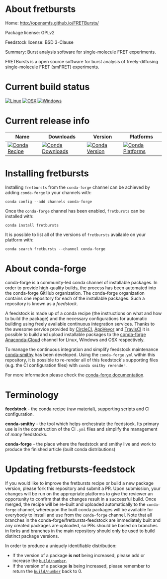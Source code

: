 About fretbursts
================

Home: http://opensmfs.github.io/FRETBursts/

Package license: GPLv2

Feedstock license: BSD 3-Clause

Summary: Burst analysis software for single-molecule FRET experiments.

FRETBursts is a open source software for burst analysis of freely-diffusing
single-molecule FRET (smFRET) experiments.


Current build status
====================

[![Linux](https://img.shields.io/circleci/project/github/conda-forge/fretbursts-feedstock/master.svg?label=Linux)](https://circleci.com/gh/conda-forge/fretbursts-feedstock)
[![OSX](https://img.shields.io/travis/conda-forge/fretbursts-feedstock/master.svg?label=macOS)](https://travis-ci.org/conda-forge/fretbursts-feedstock)
[![Windows](https://img.shields.io/appveyor/ci/conda-forge/fretbursts-feedstock/master.svg?label=Windows)](https://ci.appveyor.com/project/conda-forge/fretbursts-feedstock/branch/master)

Current release info
====================

| Name | Downloads | Version | Platforms |
| --- | --- | --- | --- |
| [![Conda Recipe](https://img.shields.io/badge/recipe-fretbursts-green.svg)](https://anaconda.org/conda-forge/fretbursts) | [![Conda Downloads](https://img.shields.io/conda/dn/conda-forge/fretbursts.svg)](https://anaconda.org/conda-forge/fretbursts) | [![Conda Version](https://img.shields.io/conda/vn/conda-forge/fretbursts.svg)](https://anaconda.org/conda-forge/fretbursts) | [![Conda Platforms](https://img.shields.io/conda/pn/conda-forge/fretbursts.svg)](https://anaconda.org/conda-forge/fretbursts) |

Installing fretbursts
=====================

Installing `fretbursts` from the `conda-forge` channel can be achieved by adding `conda-forge` to your channels with:

```
conda config --add channels conda-forge
```

Once the `conda-forge` channel has been enabled, `fretbursts` can be installed with:

```
conda install fretbursts
```

It is possible to list all of the versions of `fretbursts` available on your platform with:

```
conda search fretbursts --channel conda-forge
```


About conda-forge
=================

conda-forge is a community-led conda channel of installable packages.
In order to provide high-quality builds, the process has been automated into the
conda-forge GitHub organization. The conda-forge organization contains one repository
for each of the installable packages. Such a repository is known as a *feedstock*.

A feedstock is made up of a conda recipe (the instructions on what and how to build
the package) and the necessary configurations for automatic building using freely
available continuous integration services. Thanks to the awesome service provided by
[CircleCI](https://circleci.com/), [AppVeyor](http://www.appveyor.com/)
and [TravisCI](https://travis-ci.org/) it is possible to build and upload installable
packages to the [conda-forge](https://anaconda.org/conda-forge)
[Anaconda-Cloud](http://docs.anaconda.org/) channel for Linux, Windows and OSX respectively.

To manage the continuous integration and simplify feedstock maintenance
[conda-smithy](http://github.com/conda-forge/conda-smithy) has been developed.
Using the ``conda-forge.yml`` within this repository, it is possible to re-render all of
this feedstock's supporting files (e.g. the CI configuration files) with ``conda smithy rerender``.

For more information please check the [conda-forge documentation](https://conda-forge.org/docs/).

Terminology
===========

**feedstock** - the conda recipe (raw material), supporting scripts and CI configuration.

**conda-smithy** - the tool which helps orchestrate the feedstock.
                   Its primary use is in the construction of the CI ``.yml`` files
                   and simplify the management of *many* feedstocks.

**conda-forge** - the place where the feedstock and smithy live and work to
                  produce the finished article (built conda distributions)


Updating fretbursts-feedstock
=============================

If you would like to improve the fretbursts recipe or build a new
package version, please fork this repository and submit a PR. Upon submission,
your changes will be run on the appropriate platforms to give the reviewer an
opportunity to confirm that the changes result in a successful build. Once
merged, the recipe will be re-built and uploaded automatically to the
`conda-forge` channel, whereupon the built conda packages will be available for
everybody to install and use from the `conda-forge` channel.
Note that all branches in the conda-forge/fretbursts-feedstock are
immediately built and any created packages are uploaded, so PRs should be based
on branches in forks and branches in the main repository should only be used to
build distinct package versions.

In order to produce a uniquely identifiable distribution:
 * If the version of a package **is not** being increased, please add or increase
   the [``build/number``](http://conda.pydata.org/docs/building/meta-yaml.html#build-number-and-string).
 * If the version of a package **is** being increased, please remember to return
   the [``build/number``](http://conda.pydata.org/docs/building/meta-yaml.html#build-number-and-string)
   back to 0.